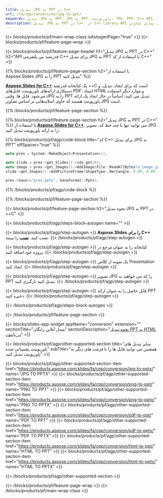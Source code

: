 ```yaml
---
title: تبدیل JPG به PPT در C++
url: /fa/cpp/conversion/jpg-to-ppt/
keywords: تبدیل JPG به PPT، JPG به PPT، پاورپوینت، JPG، PPT، C++ API، کتابخانه C++
description: تبدیل JPG به PPT در C++. از C++ library API برای تبدیل تصاویر JPG به پاورپوینت استفاده کنید
---
```


{{< blocks/products/pf/main-wrap-class isAutogenPage="true" >}}
{{< blocks/products/pf/feature-page-wrap >}}

{{< blocks/products/pf/feature-page-header h1="تبدیل JPG به PPT در C++" h2="API قدرتمند بین پلتفرمی C++ برای تبدیل JPG به PPT با استفاده از کد C++" >}}

{{% blocks/products/pf/feature-page-section h2="با استفاده از Aspose.Slides JPG را به PPT تبدیل کنید" %}}

[**Aspose.Slides for C++**](https://products.aspose.com/slides/fa/cpp/) یک کتابخانه قدرتمند ++C است که برای ایجاد، تبدیل، و دستکاری ارائه‌های پاورپوینت، فایل‌های PDF، اسناد HTML و موارد دیگر استفاده می‌شود. فایل ها. وقتی JPG را به PPT تبدیل می کنید، اساساً در حال ایجاد یک ارائه پاورپوینت هستید که حاوی اسلایدهایی بر اساس تصاویر JPG است.

{{% /blocks/products/pf/feature-page-section %}}


{{% blocks/products/pf/feature-page-section  h2="تبدیل JPG به PPT در C++" %}}
با استفاده از [**Aspose.Slides for C++**](https://products.aspose.com/slides/fa/cpp/)، می توانید تنها با چند خط کد، تصویر JPG را به ارائه پاورپوینت تبدیل کنید:

{{% blocks/products/pf/agp/code-block title="کد C++ برای تبدیل JPG به PPT" offSpacer="true" %}}
```cpp
auto pres = System::MakeObject<Presentation>();

auto slide = pres->get_Slides()->idx_get(0);
auto image = pres->get_Images()->AddImage(File::ReadAllBytes(u"image.jpg"));
slide->get_Shapes()->AddPictureFrame(ShapeType::Rectangle, 0.0f, 0.0f, 720.0f, 540.0f, image);

pres->Save(u"pres.pptx", SaveFormat::Pptx);
```
{{% /blocks/products/pf/agp/code-block %}}

{{% /blocks/products/pf/feature-page-section %}}




{{< blocks/products/pf/feature-page-section  h2="نحوه تبدیل JPG به PPT در ++C" >}}


{{< blocks/products/pf/agp/steps-block-autogen name="" >}}


{{< blocks/products/pf/agp/step-autogen >}}
**Aspose.Slides را برای C++** نصب کنید. [**نصب**](https://docs.aspose.com/slides/cpp/installation/) را ببینید.
{{< /blocks/products/pf/agp/step-autogen >}}

{{< blocks/products/pf/agp/step-autogen >}}
کتابخانه را به عنوان مرجع در پروژه خود اضافه کنید.
{{< /blocks/products/pf/agp/step-autogen >}}

{{< blocks/products/pf/agp/step-autogen >}}
یک نمونه از کلاس Presentation ایجاد کنید.
{{< /blocks/products/pf/agp/step-autogen >}}

{{< blocks/products/pf/agp/step-autogen >}}
تصویر JPG را که می خواهید به PPT تبدیل کنید بارگیری کنید.
{{< /blocks/products/pf/agp/step-autogen >}}

{{< blocks/products/pf/agp/step-autogen >}}
فایل حاصل را به عنوان ارائه PPT ذخیره کنید.
{{< /blocks/products/pf/agp/step-autogen >}}


{{< /blocks/products/pf/agp/steps-block-autogen >}}


{{< /blocks/products/pf/feature-page-section >}}




{{< blocks/slides-app-widget  appName="conversion" extension="" sectionTitle="مبدل آنلاین رایگان" sectionDescription="[نحوه تبدیل PPT به HTML در پایتون](https://products.aspose.com/slides/fa/python-net/conversion/ppt-to-html/)" >}}

{{< blocks/products/pf/agp/other-supported-section title="سایر تبدیل های پاورپوینت پشتیبانی شده" subTitle="همچنین می توانید فایل ها را با فرمت های دیگر به پاورپوینت تبدیل کنید" >}}

{{< blocks/products/pf/agp/other-supported-section-item href="https://products.aspose.com/slides/fa/cpp/conversion/jpg-to-pptx/" name="JPG TO PPTX" >}}
{{< blocks/products/pf/agp/other-supported-section-item href="https://products.aspose.com/slides/fa/cpp/conversion/png-to-ppt/" name="PNG TO PPT" >}}
{{< blocks/products/pf/agp/other-supported-section-item href="https://products.aspose.com/slides/fa/cpp/conversion/png-to-pptx/" name="PNG TO PPTX" >}}
{{< blocks/products/pf/agp/other-supported-section-item href="https://products.aspose.com/slides/fa/cpp/conversion/pdf-to-ppt/" name="PDF TO PPT" >}}
{{< blocks/products/pf/agp/other-supported-section-item href="https://products.aspose.com/slides/fa/cpp/conversion/pdf-to-pptx/" name="PDF TO PPTX" >}}
{{< blocks/products/pf/agp/other-supported-section-item href="https://products.aspose.com/slides/fa/cpp/conversion/html-to-ppt/" name="HTML TO PPT" >}}
{{< blocks/products/pf/agp/other-supported-section-item href="https://products.aspose.com/slides/fa/cpp/conversion/html-to-pptx/" name="HTML TO PPTX" >}}


{{< /blocks/products/pf/agp/other-supported-section >}}

{{< /blocks/products/pf/feature-page-wrap >}}
{{< /blocks/products/pf/main-wrap-class >}}